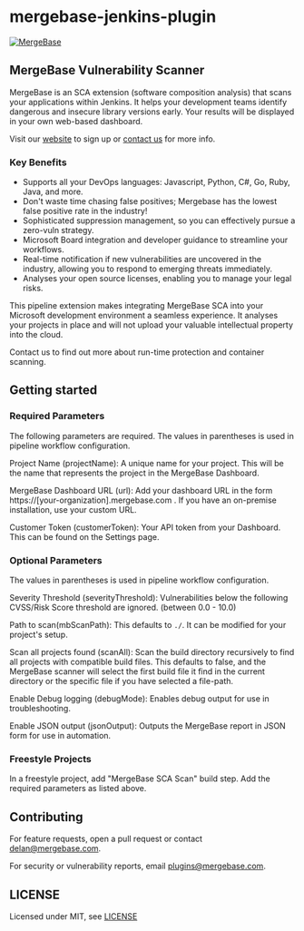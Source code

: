 # mergebase-jenkins-plugin

[![MergeBase](https://mergebase.com/wp-content/uploads/2020/10/logo.png)](https://mergebase.com)

## MergeBase Vulnerability Scanner
MergeBase is an SCA extension (software composition analysis) that scans your applications within Jenkins. It helps your development teams identify dangerous and insecure library versions early. Your results will be displayed in your own web-based dashboard.

Visit our [website](https://mergebase.com/try) to sign up or [contact us](https://mergebase.com/contact-us/) for more info.

### Key Benefits
- Supports all your DevOps languages: Javascript, Python, C#, Go, Ruby, Java, and more.
- Don't waste time chasing false positives; Mergebase has the lowest false positive rate in the industry!
- Sophisticated suppression management, so you can effectively pursue a zero-vuln strategy.
- Microsoft Board integration and developer guidance to streamline your workflows.
- Real-time notification if new vulnerabilities are uncovered in the industry, allowing you to respond to emerging threats immediately.
- Analyses your open source licenses, enabling you to manage your legal risks.


This pipeline extension makes integrating MergeBase SCA into your Microsoft development environment a seamless experience. It analyses your projects in place and will not upload your valuable intellectual property into the cloud.


Contact us to find out more about run-time protection and container scanning.

## Getting started

### Required Parameters
The following parameters are required. The values in parentheses is used in pipeline workflow configuration.

Project Name (projectName):
A unique name for your project. This will be the name that represents the project in the MergeBase Dashboard.

MergeBase Dashboard URL (url):
Add your dashboard URL in the form https://[your-organization].mergebase.com . If you have an on-premise installation, use your custom URL.

Customer Token (customerToken):
Your API token from your Dashboard. This can be found on the Settings page.

### Optional Parameters
The values in parentheses is used in pipeline workflow configuration.

Severity Threshold (severityThreshold):
Vulnerabilities below the following CVSS/Risk Score threshold are ignored. (between 0.0 - 10.0)

Path to scan(mbScanPath):
This defaults to `./`. It can be modified for your project's setup.

Scan all projects found (scanAll): 
Scan the build directory recursively to find all projects with compatible build files. This defaults to false, and the MergeBase scanner will select the first build file it find in the current directory or the specific file if you have selected a file-path. 

Enable Debug logging (debugMode):
Enables debug output for use in troubleshooting.

Enable JSON output (jsonOutput):
Outputs the MergeBase report in JSON form for use in automation.

### Freestyle Projects
In a freestyle project, add "MergeBase SCA Scan" build step. Add the required parameters as listed above.  

## Contributing
For feature requests, open a pull request or contact delan@mergebase.com.

For security or vulnerability reports, email plugins@mergebase.com.

## LICENSE

Licensed under MIT, see [LICENSE](LICENSE.md)

